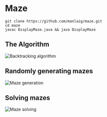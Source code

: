 # Maze

```
git clone https://github.com/manlaig/maze.git
cd maze
javac DisplayMaze.java && java DisplayMaze
```

## The Algorithm

<img src="https://i.imgflip.com/2rgot4.gif" title="Backtracking algorithm"/>

## Randomly generating mazes

<img src="https://i.imgflip.com/2qbxdk.gif" title="Maze generation"/>

## Solving mazes

<img src="https://i.imgflip.com/2qbxix.gif" title="Maze solving"/>
